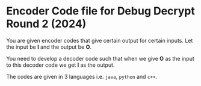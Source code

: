# Encoder Code file for Debug Decrypt Round 2 (2024)

You are given encoder codes that give certain output for certain inputs. Let the input be **I** and the output be **O**. 

You need to develop a decoder code such that when we give **O** as the input to this decoder code we get **I** as the output.

The codes are given in 3 languages i.e. `java`, `python` and `c++`.
